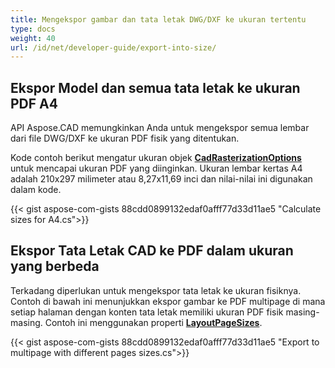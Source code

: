 ```yaml
---
title: Mengekspor gambar dan tata letak DWG/DXF ke ukuran tertentu
type: docs
weight: 40
url: /id/net/developer-guide/export-into-size/
---
```


## **Ekspor Model dan semua tata letak ke ukuran PDF A4**

API Aspose.CAD memungkinkan Anda untuk mengekspor semua lembar dari file DWG/DXF ke ukuran PDF fisik yang ditentukan.

Kode contoh berikut mengatur ukuran objek [**CadRasterizationOptions**](https://reference.aspose.com/cad/net/aspose.cad.imageoptions/cadrasterizationoptions/) untuk mencapai ukuran PDF yang diinginkan.
Ukuran lembar kertas A4 adalah 210x297 milimeter atau 8,27x11,69 inci dan nilai-nilai ini digunakan dalam kode.

{{< gist aspose-com-gists 88cdd0899132edaf0afff77d33d11ae5 "Calculate sizes for A4.cs">}}

## **Ekspor Tata Letak CAD ke PDF dalam ukuran yang berbeda**

Terkadang diperlukan untuk mengekspor tata letak ke ukuran fisiknya. Contoh di bawah ini menunjukkan ekspor gambar ke PDF multipage di mana setiap halaman dengan konten tata letak memiliki ukuran PDF fisik masing-masing. Contoh ini menggunakan properti [**LayoutPageSizes**](https://reference.aspose.com/cad/net/aspose.cad.imageoptions/vectorrasterizationoptions/layoutpagesizes/).

{{< gist aspose-com-gists 88cdd0899132edaf0afff77d33d11ae5 "Export to multipage with different pages sizes.cs">}}

